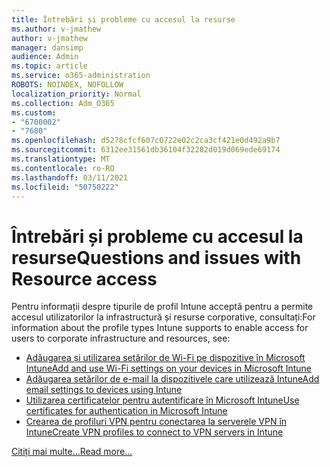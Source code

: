 ```yaml
---
title: Întrebări și probleme cu accesul la resurse
ms.author: v-jmathew
author: v-jmathew
manager: dansimp
audience: Admin
ms.topic: article
ms.service: o365-administration
ROBOTS: NOINDEX, NOFOLLOW
localization_priority: Normal
ms.collection: Adm_O365
ms.custom:
- "6700002"
- "7680"
ms.openlocfilehash: d5278cfcf607c0722e02c2ca3cf421e0d492a9b7
ms.sourcegitcommit: 6312ee31561db36104f32282d019d069ede69174
ms.translationtype: MT
ms.contentlocale: ro-RO
ms.lasthandoff: 03/11/2021
ms.locfileid: "50750222"
---
```

# <a name="questions-and-issues-with-resource-access"></a><span data-ttu-id="60577-102">Întrebări și probleme cu accesul la resurse</span><span class="sxs-lookup"><span data-stu-id="60577-102">Questions and issues with Resource access</span></span>

<span data-ttu-id="60577-103">Pentru informații despre tipurile de profil Intune acceptă pentru a permite accesul utilizatorilor la infrastructură și resurse corporative, consultați:</span><span class="sxs-lookup"><span data-stu-id="60577-103">For information about the profile types Intune supports to enable access for users to corporate infrastructure and resources, see:</span></span>

- [<span data-ttu-id="60577-104">Adăugarea și utilizarea setărilor de Wi-Fi pe dispozitive în Microsoft Intune</span><span class="sxs-lookup"><span data-stu-id="60577-104">Add and use Wi-Fi settings on your devices in Microsoft Intune</span></span>](https://docs.microsoft.com/mem/intune/configuration/wi-fi-settings-configure)
- [<span data-ttu-id="60577-105">Adăugarea setărilor de e-mail la dispozitivele care utilizează Intune</span><span class="sxs-lookup"><span data-stu-id="60577-105">Add email settings to devices using Intune</span></span>](https://docs.microsoft.com/mem/intune/configuration/email-settings-configure)
- [<span data-ttu-id="60577-106">Utilizarea certificatelor pentru autentificare în Microsoft Intune</span><span class="sxs-lookup"><span data-stu-id="60577-106">Use certificates for authentication in Microsoft Intune</span></span>](https://docs.microsoft.com/mem/intune/protect/certificates-configure)
- [<span data-ttu-id="60577-107">Crearea de profiluri VPN pentru conectarea la serverele VPN în Intune</span><span class="sxs-lookup"><span data-stu-id="60577-107">Create VPN profiles to connect to VPN servers in Intune</span></span>](https://docs.microsoft.com/mem/intune/configuration/vpn-settings-configure)

[<span data-ttu-id="60577-108">Citiți mai multe...</span><span class="sxs-lookup"><span data-stu-id="60577-108">Read more...</span></span>](https://docs.microsoft.com/mem/intune/configuration/device-profile-troubleshoot)
